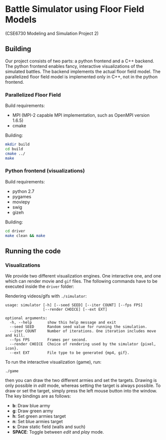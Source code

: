Battle Simulator using Floor Field Models
=========================================
(CSE6730 Modeling and Simulation Project 2)


Building
--------

Our project consists of two parts: a python frontend and a C++ backend. The
python frontend enables fancy, interactive visualizations of the simulated
battles. The backend implements the actual floor field model. The parallelized
floor field model is implemented only in C++, not in the python frontend.

### Parallelized Floor Field

Build requirements:
- MPI (MPI-2 capable MPI implementation, such as OpenMPI version 1.6.5)
- cmake

Building:
```sh
mkdir build
cd build
cmake ../
make
```

### Python frontend (visualizations)

Build requirements:
- python 2.7
- pygames
- moviepy
- swig
- gizeh

Building:
```sh
cd driver
make clean && make
```

Running the code
----------------

### Visualizations

We provide two different visualization engines. One interactive one, and one
which can render movie and `gif` files. The following commands
have to be executed inside the `driver` folder:

Rendering videos/gifs with `./simulator`:
```
usage: simulator [-h] [--seed SEED] [--iter COUNT] [--fps FPS]
                 [--render CHOICE] [--ext EXT]

optional arguments:
  -h, --help       show this help message and exit
  --seed SEED      Random seed value for running the simulation.
  --iter COUNT     Number of iterations. One iteration includes move and kill.
  --fps FPS        Frames per second.
  --render CHOICE  Choice of rendering used by the simulator {pixel, icon}.
  --ext EXT        File type to be generated {mp4, gif}.
```

To run the interactive visualization (game), run:
```
./game
```

then you can draw the two different armies and set the targets. Drawing is
only possible in *edit* mode, whereas setting the target is always possible.
To draw or set the target, simply press the left mouse button into the window.
The key bindings are as follows:
- **b**: Draw blue army
- **g**: Draw green army
- **h**: Set green armies target
- **n**: Set blue armies target
- **s**: Draw static field (walls and such)
- **SPACE**: Toggle between *edit* and *play* mode.

